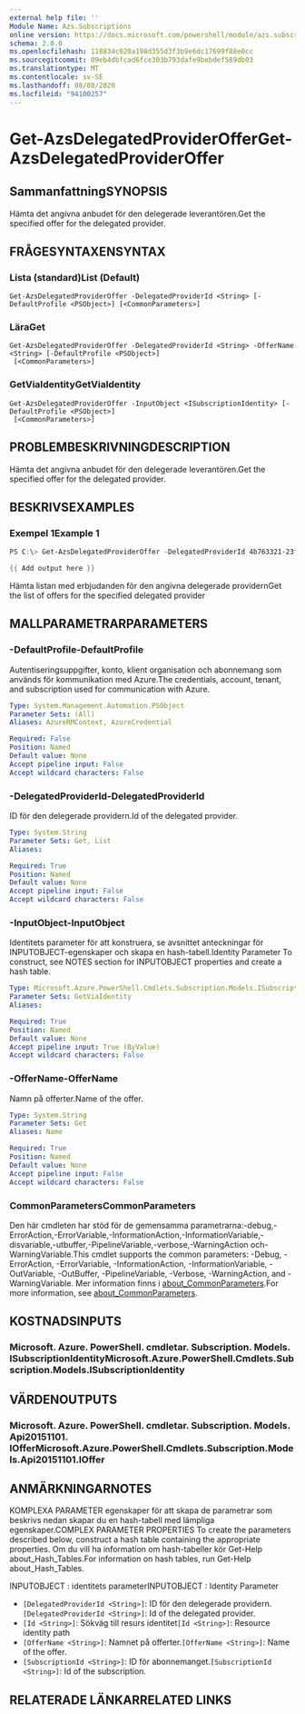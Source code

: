 ```yaml
---
external help file: ''
Module Name: Azs.Subscriptions
online version: https://docs.microsoft.com/powershell/module/azs.subscriptions/get-azsdelegatedprovideroffer
schema: 2.0.0
ms.openlocfilehash: 118834c020a198d355d3f3b9e6dc17699f88e0cc
ms.sourcegitcommit: 09eb4dbfcad6fce303b793dafe9bebdef589db03
ms.translationtype: MT
ms.contentlocale: sv-SE
ms.lasthandoff: 08/08/2020
ms.locfileid: "94100257"
---
```

# <span data-ttu-id="87d7c-101">Get-AzsDelegatedProviderOffer</span><span class="sxs-lookup"><span data-stu-id="87d7c-101">Get-AzsDelegatedProviderOffer</span></span>

## <span data-ttu-id="87d7c-102">Sammanfattning</span><span class="sxs-lookup"><span data-stu-id="87d7c-102">SYNOPSIS</span></span>
<span data-ttu-id="87d7c-103">Hämta det angivna anbudet för den delegerade leverantören.</span><span class="sxs-lookup"><span data-stu-id="87d7c-103">Get the specified offer for the delegated provider.</span></span>

## <span data-ttu-id="87d7c-104">FRÅGESYNTAXEN</span><span class="sxs-lookup"><span data-stu-id="87d7c-104">SYNTAX</span></span>

### <span data-ttu-id="87d7c-105">Lista (standard)</span><span class="sxs-lookup"><span data-stu-id="87d7c-105">List (Default)</span></span>
```
Get-AzsDelegatedProviderOffer -DelegatedProviderId <String> [-DefaultProfile <PSObject>] [<CommonParameters>]
```

### <span data-ttu-id="87d7c-106">Lära</span><span class="sxs-lookup"><span data-stu-id="87d7c-106">Get</span></span>
```
Get-AzsDelegatedProviderOffer -DelegatedProviderId <String> -OfferName <String> [-DefaultProfile <PSObject>]
 [<CommonParameters>]
```

### <span data-ttu-id="87d7c-107">GetViaIdentity</span><span class="sxs-lookup"><span data-stu-id="87d7c-107">GetViaIdentity</span></span>
```
Get-AzsDelegatedProviderOffer -InputObject <ISubscriptionIdentity> [-DefaultProfile <PSObject>]
 [<CommonParameters>]
```

## <span data-ttu-id="87d7c-108">PROBLEMBESKRIVNING</span><span class="sxs-lookup"><span data-stu-id="87d7c-108">DESCRIPTION</span></span>
<span data-ttu-id="87d7c-109">Hämta det angivna anbudet för den delegerade leverantören.</span><span class="sxs-lookup"><span data-stu-id="87d7c-109">Get the specified offer for the delegated provider.</span></span>

## <span data-ttu-id="87d7c-110">BESKRIVS</span><span class="sxs-lookup"><span data-stu-id="87d7c-110">EXAMPLES</span></span>

### <span data-ttu-id="87d7c-111">Exempel 1</span><span class="sxs-lookup"><span data-stu-id="87d7c-111">Example 1</span></span>
```powershell
PS C:\> Get-AzsDelegatedProviderOffer -DelegatedProviderId 4b763321-23f5-4a45-a44d-9ccfdd705a3d

{{ Add output here }}
```

<span data-ttu-id="87d7c-112">Hämta listan med erbjudanden för den angivna delegerade providern</span><span class="sxs-lookup"><span data-stu-id="87d7c-112">Get the list of offers for the specified delegated provider</span></span>

## <span data-ttu-id="87d7c-113">MALLPARAMETRAR</span><span class="sxs-lookup"><span data-stu-id="87d7c-113">PARAMETERS</span></span>

### <span data-ttu-id="87d7c-114">-DefaultProfile</span><span class="sxs-lookup"><span data-stu-id="87d7c-114">-DefaultProfile</span></span>
<span data-ttu-id="87d7c-115">Autentiseringsuppgifter, konto, klient organisation och abonnemang som används för kommunikation med Azure.</span><span class="sxs-lookup"><span data-stu-id="87d7c-115">The credentials, account, tenant, and subscription used for communication with Azure.</span></span>

```yaml
Type: System.Management.Automation.PSObject
Parameter Sets: (All)
Aliases: AzureRMContext, AzureCredential

Required: False
Position: Named
Default value: None
Accept pipeline input: False
Accept wildcard characters: False

```

### <span data-ttu-id="87d7c-116">-DelegatedProviderId</span><span class="sxs-lookup"><span data-stu-id="87d7c-116">-DelegatedProviderId</span></span>
<span data-ttu-id="87d7c-117">ID för den delegerade providern.</span><span class="sxs-lookup"><span data-stu-id="87d7c-117">Id of the delegated provider.</span></span>

```yaml
Type: System.String
Parameter Sets: Get, List
Aliases:

Required: True
Position: Named
Default value: None
Accept pipeline input: False
Accept wildcard characters: False

```

### <span data-ttu-id="87d7c-118">-InputObject</span><span class="sxs-lookup"><span data-stu-id="87d7c-118">-InputObject</span></span>
<span data-ttu-id="87d7c-119">Identitets parameter för att konstruera, se avsnittet anteckningar för INPUTOBJECT-egenskaper och skapa en hash-tabell.</span><span class="sxs-lookup"><span data-stu-id="87d7c-119">Identity Parameter To construct, see NOTES section for INPUTOBJECT properties and create a hash table.</span></span>

```yaml
Type: Microsoft.Azure.PowerShell.Cmdlets.Subscription.Models.ISubscriptionIdentity
Parameter Sets: GetViaIdentity
Aliases:

Required: True
Position: Named
Default value: None
Accept pipeline input: True (ByValue)
Accept wildcard characters: False

```

### <span data-ttu-id="87d7c-120">-OfferName</span><span class="sxs-lookup"><span data-stu-id="87d7c-120">-OfferName</span></span>
<span data-ttu-id="87d7c-121">Namn på offerter.</span><span class="sxs-lookup"><span data-stu-id="87d7c-121">Name of the offer.</span></span>

```yaml
Type: System.String
Parameter Sets: Get
Aliases: Name

Required: True
Position: Named
Default value: None
Accept pipeline input: False
Accept wildcard characters: False

```

### <span data-ttu-id="87d7c-122">CommonParameters</span><span class="sxs-lookup"><span data-stu-id="87d7c-122">CommonParameters</span></span>
<span data-ttu-id="87d7c-123">Den här cmdleten har stöd för de gemensamma parametrarna:-debug,-ErrorAction,-ErrorVariable,-InformationAction,-InformationVariable,-disvariable,-utbuffer,-PipelineVariable,-verbose,-WarningAction och-WarningVariable.</span><span class="sxs-lookup"><span data-stu-id="87d7c-123">This cmdlet supports the common parameters: -Debug, -ErrorAction, -ErrorVariable, -InformationAction, -InformationVariable, -OutVariable, -OutBuffer, -PipelineVariable, -Verbose, -WarningAction, and -WarningVariable.</span></span> <span data-ttu-id="87d7c-124">Mer information finns i [about_CommonParameters](http://go.microsoft.com/fwlink/?LinkID=113216).</span><span class="sxs-lookup"><span data-stu-id="87d7c-124">For more information, see [about_CommonParameters](http://go.microsoft.com/fwlink/?LinkID=113216).</span></span>

## <span data-ttu-id="87d7c-125">KOSTNADS</span><span class="sxs-lookup"><span data-stu-id="87d7c-125">INPUTS</span></span>

### <span data-ttu-id="87d7c-126">Microsoft. Azure. PowerShell. cmdletar. Subscription. Models. ISubscriptionIdentity</span><span class="sxs-lookup"><span data-stu-id="87d7c-126">Microsoft.Azure.PowerShell.Cmdlets.Subscription.Models.ISubscriptionIdentity</span></span>

## <span data-ttu-id="87d7c-127">VÄRDEN</span><span class="sxs-lookup"><span data-stu-id="87d7c-127">OUTPUTS</span></span>

### <span data-ttu-id="87d7c-128">Microsoft. Azure. PowerShell. cmdletar. Subscription. Models. Api20151101. IOffer</span><span class="sxs-lookup"><span data-stu-id="87d7c-128">Microsoft.Azure.PowerShell.Cmdlets.Subscription.Models.Api20151101.IOffer</span></span>



## <span data-ttu-id="87d7c-129">ANMÄRKNINGAR</span><span class="sxs-lookup"><span data-stu-id="87d7c-129">NOTES</span></span>

<span data-ttu-id="87d7c-130">KOMPLEXA PARAMETER egenskaper för att skapa de parametrar som beskrivs nedan skapar du en hash-tabell med lämpliga egenskaper.</span><span class="sxs-lookup"><span data-stu-id="87d7c-130">COMPLEX PARAMETER PROPERTIES To create the parameters described below, construct a hash table containing the appropriate properties.</span></span> <span data-ttu-id="87d7c-131">Om du vill ha information om hash-tabeller kör Get-Help about_Hash_Tables.</span><span class="sxs-lookup"><span data-stu-id="87d7c-131">For information on hash tables, run Get-Help about_Hash_Tables.</span></span>

<span data-ttu-id="87d7c-132">INPUTOBJECT <ISubscriptionIdentity> : identitets parameter</span><span class="sxs-lookup"><span data-stu-id="87d7c-132">INPUTOBJECT <ISubscriptionIdentity>: Identity Parameter</span></span>
  - <span data-ttu-id="87d7c-133">`[DelegatedProviderId <String>]`: ID för den delegerade providern.</span><span class="sxs-lookup"><span data-stu-id="87d7c-133">`[DelegatedProviderId <String>]`: Id of the delegated provider.</span></span>
  - <span data-ttu-id="87d7c-134">`[Id <String>]`: Sökväg till resurs identitet</span><span class="sxs-lookup"><span data-stu-id="87d7c-134">`[Id <String>]`: Resource identity path</span></span>
  - <span data-ttu-id="87d7c-135">`[OfferName <String>]`: Namnet på offerter.</span><span class="sxs-lookup"><span data-stu-id="87d7c-135">`[OfferName <String>]`: Name of the offer.</span></span>
  - <span data-ttu-id="87d7c-136">`[SubscriptionId <String>]`: ID för abonnemanget.</span><span class="sxs-lookup"><span data-stu-id="87d7c-136">`[SubscriptionId <String>]`: Id of the subscription.</span></span>

## <span data-ttu-id="87d7c-137">RELATERADE LÄNKAR</span><span class="sxs-lookup"><span data-stu-id="87d7c-137">RELATED LINKS</span></span>

